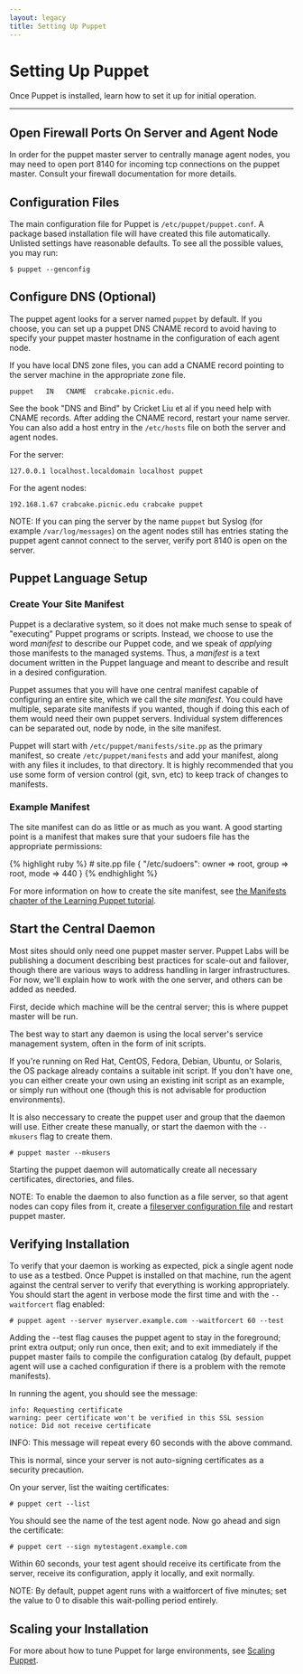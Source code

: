 ```yaml
---
layout: legacy
title: Setting Up Puppet
---
```


Setting Up Puppet
=================

Once Puppet is installed, learn how to set it up for initial operation.

* * *

Open Firewall Ports On Server and Agent Node
--------------------------------------------

In order for the puppet master server to centrally manage agent nodes, you
may need to open port 8140 for incoming tcp connections on the puppet master.
Consult your firewall documentation for more details.

Configuration Files
-------------------

The main configuration file for Puppet is `/etc/puppet/puppet.conf`.  A package based
installation file will have created this file automatically.  Unlisted settings have
reasonable defaults.   To see all the possible values, you may run:

    $ puppet --genconfig

Configure DNS (Optional)
------------------------

The puppet agent looks for a server named `puppet` by default. If you
choose, you can set up a puppet DNS CNAME record to avoid having to
specify your puppet master hostname in the configuration of each agent node.

If you have local DNS zone files, you can add a CNAME record
pointing to the server machine in the appropriate zone file.

    puppet   IN   CNAME  crabcake.picnic.edu.

See the book "DNS and Bind" by Cricket Liu et al if you need help
with CNAME records. After adding the CNAME record, restart your
name server. You can also add a host entry in the `/etc/hosts` file
on both the server and agent nodes.

For the server:

    127.0.0.1 localhost.localdomain localhost puppet

For the agent nodes:

    192.168.1.67 crabcake.picnic.edu crabcake puppet

NOTE: If you can ping the server by the name `puppet` but
Syslog (for example `/var/log/messages`) on the agent nodes still has
entries stating the puppet agent cannot connect to the server,
verify port 8140 is open on the server.

Puppet Language Setup
---------------------

### Create Your Site Manifest

Puppet is a declarative system, so it does not make
much sense to speak of "executing" Puppet programs or scripts.
Instead, we choose to use the word *manifest* to describe
our Puppet code, and we speak of *applying* those manifests to the
managed systems. Thus, a *manifest* is a text document written in the
Puppet language and meant to describe and result in a desired configuration.

Puppet assumes that you will have one
central manifest capable of configuring an entire site, which
we call the *site manifest*. You could have multiple, separate site
manifests if you wanted, though if doing this each of them would need
their own puppet servers.  Individual system differences can be separated
out, node by node, in the site manifest.

Puppet will start with `/etc/puppet/manifests/site.pp` as the primary
manifest, so create `/etc/puppet/manifests` and add your manifest,
along with any files it includes, to that directory. It is highly
recommended that you use some form of version control (git, svn, etc)
to keep track of changes to manifests.

### Example Manifest

The site manifest can do as little or as much as you want. A
good starting point is a manifest that makes sure that your sudoers file has the
appropriate permissions:

{% highlight ruby %}
    # site.pp
    file { "/etc/sudoers":
        owner => root, group => root, mode => 440
    }
{% endhighlight %}

For more information on how to create the site manifest, see [the Manifests chapter of the Learning Puppet tutorial](/learning/manifests.html).


Start the Central Daemon
------------------------

Most sites should only need one puppet master server. Puppet Labs
will be publishing a document describing best practices for scale-out
and failover, though there are various ways to address handling
in larger infrastructures.  For now, we'll explain how to
work with the one server, and others can be added as needed.

First, decide which machine will be the central server; this is
where puppet master will be run.

The best way to start any daemon is using the local server's
service management system, often in the form of init scripts.

If you're running on Red Hat, CentOS, Fedora, Debian, Ubuntu, or
Solaris, the OS package already contains a suitable init script.
If you don't have one, you can either create your own using an existing
init script as an example, or simply run without one (though this
is not advisable for production environments).

It is also neccessary to create the puppet user and group
that the daemon will use.   Either create these manually, or start
the daemon with the `--mkusers` flag to create them.

    # puppet master --mkusers

Starting the puppet daemon will automatically create all necessary certificates, directories, and files.

NOTE:  To enable the daemon to also function as a file server, so that agent nodes can copy files from it, create a
[fileserver configuration file](./file_serving.html) and restart puppet master.

Verifying Installation
----------------------

To verify that your daemon is working as expected, pick a single
agent node to use as a testbed. Once Puppet is installed on that
machine, run the agent against the central server to verify
that everything is working appropriately. You should start the
agent in verbose mode the first time and with the `--waitforcert` flag enabled:

    # puppet agent --server myserver.example.com --waitforcert 60 --test

Adding the --test flag causes the puppet agent to stay in the foreground; print extra output; only run once, then exit; and to exit immediately if the puppet master fails to compile the configuration catalog (by default, puppet agent will use a cached configuration if there is a problem with the remote manifests).

In running the agent, you should see the message:

    info: Requesting certificate
    warning: peer certificate won't be verified in this SSL session
    notice: Did not receive certificate

INFO: This message will repeat every 60 seconds with the above
command.

This is normal, since your server is not auto-signing certificates
as a security precaution.

On your server, list the waiting certificates:

    # puppet cert --list

You should see the name of the test agent node. Now go ahead and sign
the certificate:

    # puppet cert --sign mytestagent.example.com

Within 60 seconds, your test agent should receive its certificate
from the server, receive its configuration, apply it locally, and
exit normally.

NOTE: By default, puppet agent runs with a waitforcert of five minutes; set
the value to 0 to disable this wait-polling period entirely.

Scaling your Installation
-------------------------

For more about how to tune Puppet for large environments, see [Scaling Puppet](./scaling.html).


